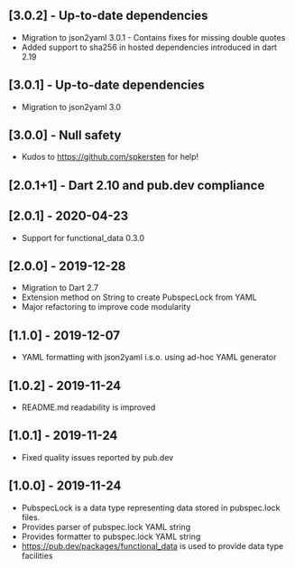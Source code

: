 ## [3.0.2] - Up-to-date dependencies
* Migration to json2yaml 3.0.1 - Contains fixes for missing double quotes
* Added support to sha256 in hosted dependencies introduced in dart 2.19

## [3.0.1] - Up-to-date dependencies
* Migration to json2yaml 3.0

## [3.0.0] - Null safety
* Kudos to https://github.com/spkersten for help!

## [2.0.1+1] - Dart 2.10 and pub.dev compliance

## [2.0.1] - 2020-04-23
* Support for functional_data 0.3.0

## [2.0.0] - 2019-12-28
* Migration to Dart 2.7
* Extension method on String to create PubspecLock from YAML
* Major refactoring to improve code modularity

## [1.1.0] - 2019-12-07
* YAML formatting with json2yaml i.s.o. using ad-hoc YAML generator

## [1.0.2] - 2019-11-24
* README.md readability is improved

## [1.0.1] - 2019-11-24
* Fixed quality issues reported by pub.dev

## [1.0.0] - 2019-11-24
* PubspecLock is a data type representing data stored in pubspec.lock files.
* Provides parser of pubspec.lock YAML string
* Provides formatter to pubspec.lock YAML string
* https://pub.dev/packages/functional_data is used to provide data type facilities
